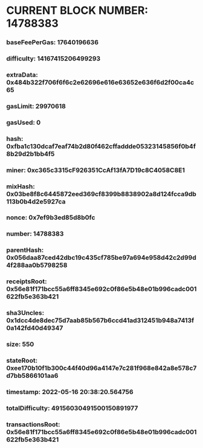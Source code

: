 # CURRENT BLOCK NUMBER: 14788383

### baseFeePerGas: 17640196636
### difficulty: 14167415206499293
### extraData: 0x484b322f706f6f6c2e62696e616e63652e636f6d2f00ca4c65
### gasLimit: 29970618
### gasUsed: 0
### hash: 0xfba1c130dcaf7eaf74b2d80f462cffaddde05323145856f0b4f8b29d2b1bb4f5
### miner: 0xc365c3315cF926351CcAf13fA7D19c8C4058C8E1
### mixHash: 0x03be8f8c6445872eed369cf8399b8838902a8d124fcca9db113b0b4d2e5927ca
### nonce: 0x7ef9b3ed85d8b0fc
### number: 14788383
### parentHash: 0x056daa87ced42dbc19c435cf785be97a694e958d42c2d99d4f288aa0b5798258
### receiptsRoot: 0x56e81f171bcc55a6ff8345e692c0f86e5b48e01b996cadc001622fb5e363b421
### sha3Uncles: 0x1dcc4de8dec75d7aab85b567b6ccd41ad312451b948a7413f0a142fd40d49347
### size: 550
### stateRoot: 0xee170b10f1b300c44f40d96a4147e7c281f968e842a8e578c7d7bb5866101aa6
### timestamp: 2022-05-16 20:38:20.564756
### totalDifficulty: 49156030491500150891977
### transactionsRoot: 0x56e81f171bcc55a6ff8345e692c0f86e5b48e01b996cadc001622fb5e363b421
